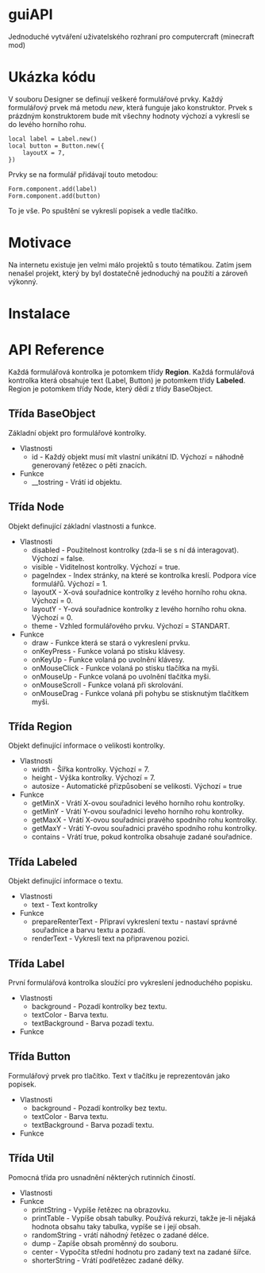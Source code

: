 # guiAPI
Jednoduché vytváření uživatelského rozhraní pro computercraft (minecraft mod)

# Ukázka kódu
V souboru Designer se definují veškeré formulářové prvky. Každý formulářový prvek má metodu *new*, která funguje jako konstruktor.
Prvek s prázdným konstruktorem bude mít všechny hodnoty výchozí a vykreslí se do levého horního rohu.
```
local label = Label.new()
local button = Button.new({
    layoutX = 7,
})
```

Prvky se na formulář přidávají touto metodou:
```
Form.component.add(label)
Form.component.add(button)
```

To je vše. Po spuštění se vykreslí popisek a vedle tlačítko.

# Motivace
Na internetu existuje jen velmi málo projektů s touto tématikou. Zatím jsem nenašel projekt, který by byl dostatečně jednoduchý na použití a zároveň výkonný.

# Instalace

# API Reference
Každá formulářová kontrolka je potomkem třídy **Region**. Každá formulářová kontrolka která obsahuje text (Label, Button) je potomkem třídy **Labeled**. Region je potomkem třídy Node, který dědí z třídy BaseObject.

## Třída BaseObject
Základní objekt pro formulářové kontrolky.
- Vlastnosti
  - id - Každý objekt musí mít vlastní unikátní ID. Výchozí = náhodně generovaný řetězec o pěti znacích.
- Funkce
  - __tostring - Vrátí id objektu.

## Třída Node
Objekt definující základní vlastnosti a funkce.
- Vlastnosti
  - disabled - Použitelnost kontrolky (zda-li se s ní dá interagovat). Výchozí = false.
  - visible - Viditelnost kontrolky. Výchozí = true.
  - pageIndex - Index stránky, na které se kontrolka kreslí. Podpora více formulářů. Výchozí = 1.
  - layoutX - X-ová souřadnice kontrolky z levého horního rohu okna. Výchozí = 0.
  - layoutY - Y-ová souřadnice kontrolky z levého horního rohu okna. Výchozí = 0.
  - theme - Vzhled formulářového prvku. Výchozí = STANDART.
- Funkce
  - draw - Funkce která se stará o vykreslení prvku.
  - onKeyPress - Funkce volaná po stisku klávesy.
  - onKeyUp - Funkce volaná po uvolnění klávesy.
  - onMouseClick - Funkce volaná po stisku tlačítka na myši.
  - onMouseUp - Funkce volaná po uvolnění tlačítka myši.
  - onMouseScroll - Funkce volaná při skrolování.
  - onMouseDrag - Funkce volaná při pohybu se stisknutým tlačítkem myši.
  
## Třída Region
Objekt definující informace o velikosti kontrolky.
- Vlastnosti
  - width - Šířka kontrolky. Výchozí = 7.
  - height - Výška kontrolky. Výchozí = 7.
  - autosize - Automatické přizpůsobení se velikosti. Výchozí = true
- Funkce
  - getMinX - Vrátí X-ovou souřadnici levého horního rohu kontrolky.
  - getMinY - Vrátí Y-ovou souřadnici leveho horního rohu kontrolky.
  - getMaxX - Vrátí X-ovou souřadnici pravého spodního rohu kontrolky.
  - getMaxY - Vrátí Y-ovou souřadnici pravého spodního rohu kontrolky.
  - contains - Vrátí true, pokud kontrolka obsahuje zadané souřadnice.

## Třída Labeled
Objekt definující informace o textu.
- Vlastnosti
  - text - Text kontrolky
- Funkce
  - prepareRenterText - Připraví vykreslení textu - nastaví správné souřadnice a barvu textu a pozadí.
  - renderText - Vykreslí text na připravenou pozici.

## Třída Label
První formulářová kontrolka sloužící pro vykreslení jednoduchého popisku.
- Vlastnosti
  - background - Pozadí kontrolky bez textu.
  - textColor - Barva textu.
  - textBackground - Barva pozadí textu.
- Funkce

## Třída Button
Formulářový prvek pro tlačítko. Text v tlačítku je reprezentován jako popisek.
- Vlastnosti
  - background - Pozadí kontrolky bez textu.
  - textColor - Barva textu.
  - textBackground - Barva pozadí textu.
- Funkce

## Třída Util
Pomocná třída pro usnadnění některých rutinních čiností.
- Vlastnosti
- Funkce
  - printString - Vypíše řetězec na obrazovku.
  - printTable - Vypíše obsah tabulky. Používá rekurzi, takže je-li nějaká hodnota obsahu taky tabulka, vypíše se i její obsah.
  - randomString - vrátí náhodný řetězec o zadané délce.
  - dump - Zapíše obsah proměnný do souboru.
  - center - Vypočíta střední hodnotu pro zadaný text na zadané šířce.
  - shorterString - Vrátí podřetězec zadané délky.
